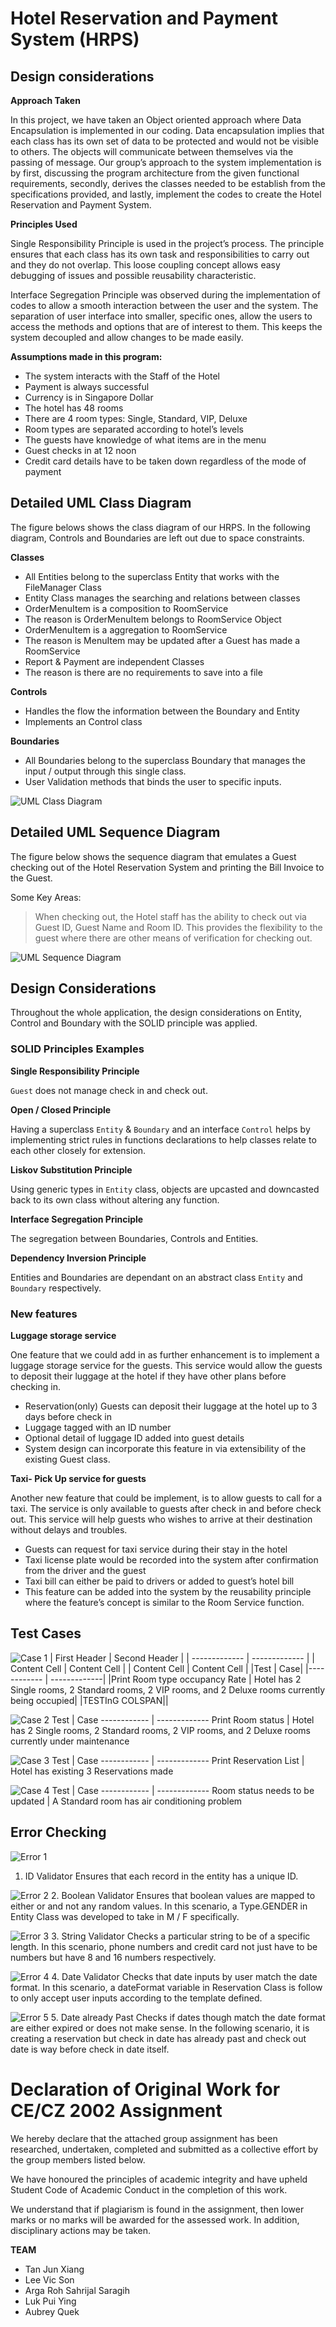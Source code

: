 # Hotel Reservation and Payment System (HRPS)

## Design considerations

**Approach Taken**

In this project, we have taken an Object oriented approach where Data Encapsulation is implemented in our coding. Data encapsulation implies that each class has its own set of data to be protected and would not be visible to others. The objects will communicate between themselves via the passing of message. Our group’s approach to the system implementation is by first, discussing the program architecture from the given functional requirements, secondly, derives the classes needed to be establish from the specifications provided, and lastly, implement the codes to create the Hotel Reservation and Payment System.

**Principles Used** 

Single Responsibility Principle is used in the project’s process. The principle ensures that each class has its own task and responsibilities to carry out and they do not overlap. This loose coupling concept allows easy debugging of issues and possible reusability characteristic. 

Interface Segregation Principle was observed during the implementation of codes to allow a smooth interaction between the user and the system. The separation of user interface into smaller, specific ones, allow the users to access the methods and options that are of interest to them. This keeps the system decoupled and allow changes to be made easily.

**Assumptions made in this program:**
- The system interacts with the Staff of the Hotel
- Payment is always successful
- Currency is in Singapore Dollar
- The hotel has 48 rooms
- There are 4 room types: Single, Standard, VIP, Deluxe
- Room types are separated according to hotel’s levels
- The guests have knowledge of what items are in the menu
- Guest checks in at 12 noon 
- Credit card details have to be taken down regardless of the mode of payment

## Detailed UML Class Diagram

The figure belows shows the class diagram of our HRPS. In the following diagram, Controls and Boundaries are left out due to space constraints.

**Classes** 
- All Entities belong to the superclass Entity that works with the FileManager Class
 - Entity Class manages the searching and relations between classes 
- OrderMenuItem is a composition to RoomService
 - The reason is OrderMenuItem belongs to RoomService Object 
- OrderMenuItem is a aggregation to RoomService
 - The reason is MenuItem may be updated after a Guest has made a RoomService 
- Report & Payment are independent Classes 
 - The reason is there are no requirements to save into a file
 
**Controls**
- Handles the flow the information between the Boundary and Entity 
- Implements an Control class

**Boundaries**
- All Boundaries belong to the superclass Boundary that manages the input / output through this single class. 
- User Validation methods that binds the user to specific inputs.

![UML Class Diagram](img/class-diagram.png)

## Detailed UML Sequence Diagram

The figure below shows the sequence diagram that emulates a Guest checking out of the Hotel Reservation System and printing the Bill Invoice to the Guest.

Some Key Areas:
> When checking out, the Hotel staff has the ability to check out via Guest ID, Guest Name and Room ID. This provides the flexibility to the guest where there are other means of verification for checking out.

![UML Sequence Diagram](img/sequence-diagram.png)

## Design Considerations

Throughout the whole application, the design considerations on Entity, Control and Boundary with the SOLID principle was applied.

### SOLID Principles Examples

**Single Responsibility Principle**

`Guest` does not manage check in and check out.

**Open / Closed Principle**

Having a superclass `Entity` & `Boundary` and an interface `Control` helps by implementing strict rules in functions declarations to help classes relate to each other closely for extension.

**Liskov Substitution Principle**

Using generic types in `Entity` class, objects are upcasted and downcasted back to its own class without altering any function.


**Interface Segregation Principle**

The segregation between Boundaries, Controls and Entities.


**Dependency Inversion Principle**

Entities and Boundaries are dependant on an abstract class `Entity` and `Boundary` respectively.

### New features

**Luggage storage service**

One feature that we could add in as further enhancement is to implement a luggage storage service for the guests. This service would allow the guests to deposit their luggage at the hotel if they have other plans before checking in.

-	Reservation(only) Guests can deposit their luggage at the hotel up to 3 days before check in
-	Luggage tagged with an ID number
-	Optional detail of luggage ID added into guest details
-	System design can incorporate this feature in via extensibility of the existing Guest class.

**Taxi- Pick Up service for guests**

Another new feature that could be implement, is to allow guests to call for a taxi. The service is only available to guests after check in and before check out. This service will help guests who wishes to arrive at their destination without delays and troubles.

-	Guests can request for taxi service during their stay in the hotel
-	Taxi license plate would be recorded into the system after confirmation from the driver and the guest
-	Taxi bill can either be paid to drivers or added to guest’s hotel bill
-	This feature can be added into the system by the reusability principle where the feature’s concept is similar to the Room Service function.

## Test Cases

![Case 1](img/tc1.png)
| First Header  | Second Header |
| ------------- | ------------- |
| Content Cell  | Content Cell  |
| Content Cell  | Content Cell  |
|Test | Case|
|------------ | -------------|
|Print Room type occupancy Rate | Hotel has 2 Single rooms, 2 Standard rooms, 2 VIP rooms, and 2 Deluxe rooms currently being occupied|
|TESTInG COLSPAN||

![Case 2](img/tc2.png)
Test | Case
------------ | -------------
Print Room status | Hotel has 2 Single rooms, 2 Standard rooms, 2 VIP rooms, and 2 Deluxe rooms currently under maintenance

![Case 3](img/tc3.png)
Test | Case
------------ | -------------
Print Reservation List | Hotel has existing 3 Reservations made

![Case 4](img/tc4.png)
Test | Case
------------ | -------------
Room status needs to be updated | A Standard room has air conditioning problem

## Error Checking

![Error 1](img/er1.png)
1.	ID Validator
Ensures that each record in the entity has a unique ID.

![Error 2](img/er2.png)
2.	Boolean Validator
Ensures that boolean values are mapped to either or and not any random values. In this scenario, a Type.GENDER in Entity Class was developed to take in M / F specifically.

![Error 3](img/er3.png)
3.	String Validator
Checks a particular string to be of a specific length. In this scenario, phone numbers and credit card not just have to be numbers but have 8 and 16 numbers respectively.

![Error 4](img/er4.png)
4.	Date Validator
Checks that date inputs by user match the date format. In this scenario, a dateFormat variable in Reservation Class is follow to only accept user inputs according to the template defined.

![Error 5](img/er5.png)
5.	Date already Past
Checks if dates though match the date format are either expired or does not make sense. In the following scenario, it is creating a reservation but check in date has already past and check out date is way before check in date itself.

# Declaration of Original Work for CE/CZ 2002 Assignment

We hereby declare that the attached group assignment has been researched, undertaken, completed and submitted as a collective effort by the group members listed below.

We have honoured the principles of academic integrity and have upheld Student Code of Academic Conduct in the completion of this work.

We understand that if plagiarism is found in the assignment, then lower marks or no marks will be awarded for the assessed work. In addition, disciplinary actions may be taken.

**TEAM**
- Tan Jun Xiang
-	Lee Vic Son
- 	Arga Roh Sahrijal Saragih
- 	Luk Pui Ying
- 	Aubrey Quek 

